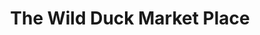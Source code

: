 ---
title: "The Wild Duck Market Place"
url: /boston/the-wild-duck-market-place/
shop: convenience
---